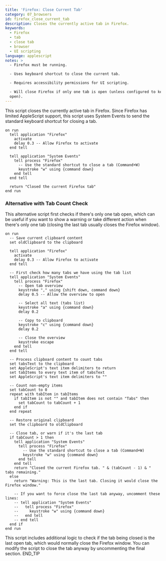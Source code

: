```yaml
---
title: 'Firefox: Close Current Tab'
category: 07_browsers
id: firefox_close_current_tab
description: Closes the currently active tab in Firefox.
keywords:
  - Firefox
  - tab
  - close tab
  - browser
  - UI scripting
language: applescript
notes: >
  - Firefox must be running.

  - Uses keyboard shortcut to close the current tab.

  - Requires accessibility permissions for UI scripting.

  - Will close Firefox if only one tab is open (unless configured to keep window
  open).
---
```


This script closes the currently active tab in Firefox. Since Firefox has limited AppleScript support, this script uses System Events to send the standard keyboard shortcut for closing a tab.

```applescript
on run
  tell application "Firefox"
    activate
    delay 0.3 -- Allow Firefox to activate
  end tell
  
  tell application "System Events"
    tell process "Firefox"
      -- Use the standard shortcut to close a tab (Command+W)
      keystroke "w" using {command down}
    end tell
  end tell
  
  return "Closed the current Firefox tab"
end run
```

### Alternative with Tab Count Check

This alternative script first checks if there's only one tab open, which can be useful if you want to show a warning or take different action when there's only one tab (closing the last tab usually closes the Firefox window).

```applescript
on run
  -- Save current clipboard content
  set oldClipboard to the clipboard
  
  tell application "Firefox"
    activate
    delay 0.3 -- Allow Firefox to activate
  end tell
  
  -- First check how many tabs we have using the tab list
  tell application "System Events"
    tell process "Firefox"
      -- Open tab overview
      keystroke "," using {shift down, command down}
      delay 0.5 -- Allow the overview to open
      
      -- Select all text (tabs list)
      keystroke "a" using {command down}
      delay 0.2
      
      -- Copy to clipboard
      keystroke "c" using {command down}
      delay 0.2
      
      -- Close the overview
      keystroke escape
    end tell
  end tell
  
  -- Process clipboard content to count tabs
  set tabsText to the clipboard
  set AppleScript's text item delimiters to return
  set tabItems to every text item of tabsText
  set AppleScript's text item delimiters to ""
  
  -- Count non-empty items
  set tabCount to 0
  repeat with tabItem in tabItems
    if tabItem is not "" and tabItem does not contain "Tabs" then
      set tabCount to tabCount + 1
    end if
  end repeat
  
  -- Restore original clipboard
  set the clipboard to oldClipboard
  
  -- Close tab, or warn if it's the last tab
  if tabCount > 1 then
    tell application "System Events"
      tell process "Firefox"
        -- Use the standard shortcut to close a tab (Command+W)
        keystroke "w" using {command down}
      end tell
    end tell
    return "Closed the current Firefox tab. " & (tabCount - 1) & " tabs remaining."
  else
    return "Warning: This is the last tab. Closing it would close the Firefox window."
    
    -- If you want to force close the last tab anyway, uncomment these lines:
    -- tell application "System Events"
    --   tell process "Firefox"
    --     keystroke "w" using {command down}
    --   end tell
    -- end tell
  end if
end run
```

This script includes additional logic to check if the tab being closed is the last open tab, which would normally close the Firefox window. You can modify the script to close the tab anyway by uncommenting the final section.
END_TIP
